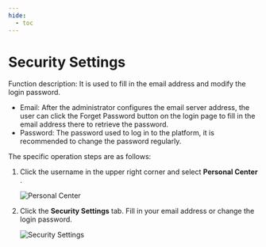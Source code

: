 ```yaml
---
hide:
  - toc
---
```


# Security Settings

Function description: It is used to fill in the email address and modify the login password.

- Email: After the administrator configures the email server address, the user can click the Forget Password button on the login page to fill in the email address there to retrieve the password.
- Password: The password used to log in to the platform, it is recommended to change the password regularly.

The specific operation steps are as follows:

1. Click the username in the upper right corner and select __Personal Center__ .

    ![Personal Center](https://docs.daocloud.io/daocloud-docs-images/docs/en/docs/ghippo/user-guide/images/lang01.png)

2. Click the __Security Settings__ tab. Fill in your email address or change the login password.

    ![Security Settings](https://docs.daocloud.io/daocloud-docs-images/docs/en/docs/ghippo/user-guide/images/security01.png)
